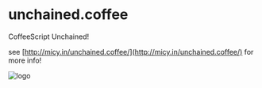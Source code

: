 unchained.coffee
================

CoffeeScript Unchained!

see [http://micy.in/unchained.coffee/](http://micy.in/unchained.coffee/) for more info!

![logo](https://f.cloud.github.com/assets/1559832/720696/83656dcc-dfc8-11e2-8ed0-0e459d56fa5d.jpg)
